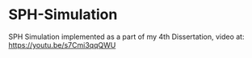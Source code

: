 # SPH-Simulation
SPH Simulation implemented as a part of my 4th Dissertation, video at: https://youtu.be/s7Cmi3qqQWU
